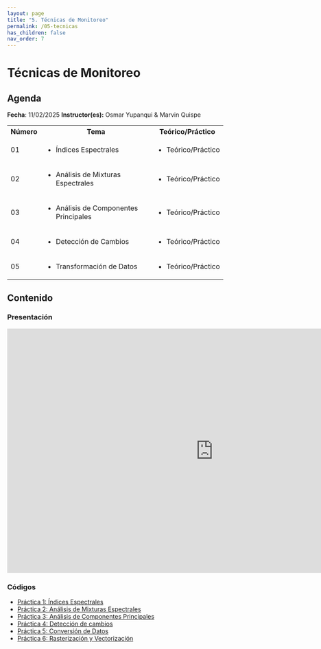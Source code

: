 ```yaml
---
layout: page
title: "5. Técnicas de Monitoreo"
permalink: /05-tecnicas
has_children: false
nav_order: 7
---
```




# Técnicas de Monitoreo

## Agenda
**Fecha**: 11/02/2025
**Instructor(es):** Osmar Yupanqui & Marvin Quispe

<table>
  <tbody>
    <tr>
      <th align="center">Número</th>
      <th align="center">Tema</th>
      <th align="center">Teórico/Práctico</th>
    </tr>
    <tr>
      <td>01</td>
      <td>
        <ul>
            <li>Índices Espectrales</li>
        </ul>
      </td>
      <td>
        <ul>
            <li>Teórico/Práctico</li>
        </ul>
      </td>
    </tr>
    <tr>
      <td>02</td>
      <td>
        <ul>
            <li>Análisis de Mixturas Espectrales</li>
        </ul>
      </td>
      <td>
        <ul>
            <li>Teórico/Práctico</li>
        </ul>
      </td>
    </tr>
    <tr>
      <td>03</td>
      <td>
        <ul>
            <li>Análisis de Componentes Principales</li>
        </ul>
      </td>
      <td>
        <ul>
            <li>Teórico/Práctico</li>
        </ul>
      </td>
    </tr>
    <tr>
      <td>04</td>
      <td>
        <ul>
            <li>Detección de Cambios</li>
        </ul>
      </td>
      <td>
        <ul>
            <li>Teórico/Práctico</li>
        </ul>
      </td>
    </tr>
    <tr>
      <td>05</td>
      <td>
        <ul>
            <li>Transformación de Datos</li>
        </ul>
      </td>
      <td>
        <ul>
            <li>Teórico/Práctico</li>
        </ul>
      </td>
    </tr>
  </tbody>
</table>


## Contenido

### Presentación

<iframe src="https://docs.google.com/presentation/d/e/2PACX-1vRzSx-COU6aCWGbpS4nnCIdHl926TkZMlK5opAqIuXvnn8z0CdZM1MuM7UOmaT8UQ/embed?start=false&loop=false&delayms=3000" frameborder="0" width="960" height="569" allowfullscreen="true" mozallowfullscreen="true" webkitallowfullscreen="true"></iframe>

### Códigos

<ul>
    <li><a href="https://code.earthengine.google.com/?scriptPath=users%2Fgis_acca%2FCITEproductivo_Taller2025%3ADia2%2F2.1%20Indices%20espectrales" target="_blank">Práctica 1: Índices Espectrales</a></li>
    <li><a href="https://code.earthengine.google.com/?scriptPath=users%2Fgis_acca%2FCITEproductivo_Taller2025%3ADia2%2F2.2%20Analisis%20de%20mixturas%20espectrales" target="_blank">Práctica 2: Análisis de Mixturas Espectrales</a></li>
    <li><a href="https://code.earthengine.google.com/?scriptPath=users%2Fgis_acca%2FCITEproductivo_Taller2025%3ADia2%2F2.3%20Analisis%20de%20componentes%20principales" target="_blank">Práctica 3: Análisis de Componentes Principales</a></li>
    <li><a href="https://code.earthengine.google.com/?scriptPath=users%2Fgis_acca%2FCITEproductivo_Taller2025%3ADia2%2F2.4%20Detecci%C3%B3n%20de%20cambios" target="_blank">Práctica 4: Detección de cambios</a></li>
    <li><a href="https://code.earthengine.google.com/?scriptPath=users%2Fgis_acca%2FCITEproductivo_Taller2025%3ADia2%2F2.5%20Conversion%20de%20datos" target="_blank">Práctica 5: Conversión de Datos</a></li>
    <li><a href="https://code.earthengine.google.com/?scriptPath=users%2Fgis_acca%2FCITEproductivo_Taller2025%3ADia2%2F2.6%20Rasterizacion%20y%20vectorizacion" target="_blank">Práctica 6: Rasterización y Vectorización</a></li>
</ul>